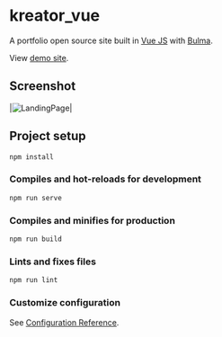 # kreator_vue
A portfolio open source site built in [Vue JS](https://vuejs.org/) with [Bulma](https://bulma.io/). 

View [demo site](https://kreator-vue.herokuapp.com/).

## Screenshot
|![LandingPage](https://github.com/thubamamba/kreator.git/screenshot/kreator.png)|

## Project setup
```
npm install
```

### Compiles and hot-reloads for development
```
npm run serve
```

### Compiles and minifies for production
```
npm run build
```

### Lints and fixes files
```
npm run lint
```

### Customize configuration
See [Configuration Reference](https://cli.vuejs.org/config/).
